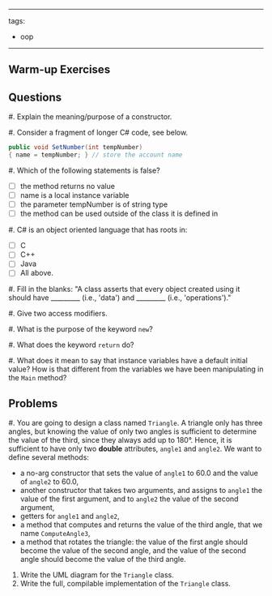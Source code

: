 <!--

DO NOT EDIT THIS FILE

Edit exercises/w_sol/oop/oop.md, and run
make exercises/wo_sol/oop/oop.md
instead.
-->

---
tags:
  - oop
---

## Warm-up Exercises

## Questions

#. Explain the meaning/purpose of a constructor.

#. Consider a fragment of longer C# code, see below.
```cs
public void SetNumber(int tempNumber)
{ name = tempNumber; } // store the account name
``` 
#. Which of the following statements is false? 
- [ ] the method returns no value
- [ ] name is a local instance variable
- [ ] the parameter tempNumber is of string type
- [ ] the method can be used outside of the class it is defined in

#. C# is an object oriented language that has roots in:
- [ ] C
- [ ] C++
- [ ] Java
- [ ] All above.

#. Fill in the blanks:
	"A class asserts that every object created using it should have _________ (i.e., 'data') and _________ (i.e., 'operations')."


#. Give two access modifiers.


#. What is the purpose of the keyword `new`?


#. What does the keyword `return` do?


#. What does it mean to say that instance variables have a default initial value? How is that different from the variables we have been manipulating in the `Main` method?




## Problems

#. You are going to design a class named `Triangle`. A triangle only has three angles, but knowing the value of only two angles is sufficient to determine the value of the third, since they always add up to 180°. Hence, it is sufficient to have only two **double** attributes, `angle1` and `angle2`. We want to define several methods:
* a no-arg constructor that sets the value of `angle1` to 60.0 and the value of `angle2` to 60.0,
* another constructor that takes two arguments, and assigns to `angle1` the value of the first argument, and to `angle2` the value of the second argument,
* getters for `angle1` and `angle2`,
* a method that computes and returns the value of the third angle, that we name `ComputeAngle3`,
* a method that rotates the triangle: the value of the first angle should become the value of the second angle, and the value of the second angle should become the value of the third angle.

1. Write the UML diagram for the `Triangle` class.
2. Write the full, compilable implementation of the `Triangle` class.


